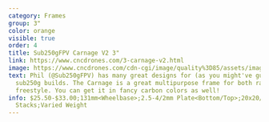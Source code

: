 ```yaml
---
category: Frames
group: 3"
color: orange
visible: true
order: 4
title: Sub250gFPV Carnage V2 3"
link: https://www.cncdrones.com/3-carnage-v2.html
image: https://www.cncdrones.com/cdn-cgi/image/quality%3D85/assets/images/f243%20-%20v2%20carnage%203%20inch/dsc_5479%201.jpg
text: Phil (@Sub250gFPV) has many great designs for (as you might've guessed)
  sub250g builds. The Carnage is a great multipurpose frame for both racing and
  freestyle. You can get it in fancy carbon colors as well!
info: $25.50-$33.00;131mm<Wheelbase>;2.5-4/2mm Plate<Bottom/Top>;20x20/25x25
  Stacks;Varied Weight
---
```


